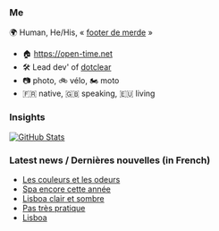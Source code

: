 ### Me

🌍 Human, He/His, « [footer de merde](https://open-time.net/post/2013/07/17/La-veritable-histoire-du-Footer-de-merde-) » 
* 🏠 https://open-time.net 
* 🛠️ Lead dev' of [dotclear](https://git.dotclear.org/dev/dotclear)
* 📷 photo, 🚲 vélo, 🏍️ moto 
* 🇫🇷 native, 🇬🇧 speaking, 🇪🇺 living

### Insights

[![GitHub Stats](https://github-readme-stats-sigma-five.vercel.app/api?username=franck-paul)](https://github.com/franck-paul)

### Latest news / Dernières nouvelles (in French)

<!-- BLOG-POST-LIST:START -->
- [Les couleurs et les odeurs](https://open-time.net/post/2025/04/30/Les-couleurs-et-les-odeurs)
- [Spa encore cette année](https://open-time.net/post/2025/04/29/Spa-encore-cette-annee)
- [Lisboa clair et sombre](https://open-time.net/post/2025/04/28/Lisboa-clair-et-sombre)
- [Pas très pratique](https://open-time.net/post/2025/04/27/Pas-tres-pratique)
- [Lisboa](https://open-time.net/post/2025/04/26/Lisboa)
<!-- BLOG-POST-LIST:END -->
